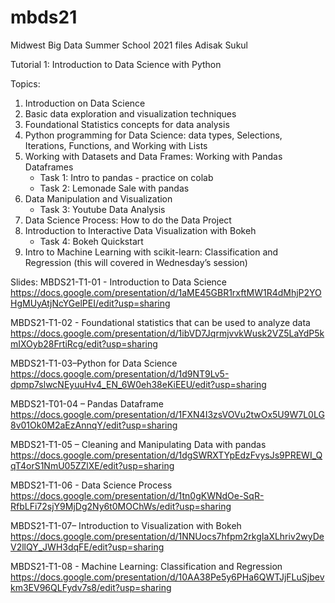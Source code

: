 # mbds21
Midwest Big Data Summer School 2021 files
Adisak Sukul

Tutorial 1: Introduction to Data Science with Python

Topics:
1. Introduction on Data Science
2. Basic data exploration and visualization techniques
3. Foundational Statistics concepts for data analysis
4. Python programming for Data Science: data types, Selections, Iterations, Functions, and Working with Lists
5. Working with Datasets and Data Frames: Working with Pandas Dataframes
    - Task 1: Intro to pandas - practice on colab
    - Task 2: Lemonade Sale with pandas
6. Data Manipulation and Visualization
    - Task 3: Youtube Data Analysis
7. Data Science Process: How to do the Data Project
8. Introduction to Interactive Data Visualization with Bokeh
    - Task 4: Bokeh Quickstart
9. Intro to Machine Learning with scikit-learn: Classification and Regression 
  (this will covered in Wednesday’s session)



Slides:
MBDS21-T1-01 - Introduction to Data Science
https://docs.google.com/presentation/d/1aME45GBR1rxftMW1R4dMhjP2YOHgMUyAtjNcYGelPEI/edit?usp=sharing

MBDS21-T1-02 - Foundational statistics that can be used to analyze data
https://docs.google.com/presentation/d/1ibVD7JqrmjvvkWusk2VZ5LaYdP5kmIXOyb28FrtiRcg/edit?usp=sharing

MBDS21-T1-03–Python for Data Science
https://docs.google.com/presentation/d/1d9NT9Lv5-dpmp7slwcNEyuuHv4_EN_6W0eh38eKiEEU/edit?usp=sharing

MBDS21-T01-04 – Pandas Dataframe
https://docs.google.com/presentation/d/1FXN4I3zsVOVu2twOx5U9W7L0LG8v01Ok0M2aEzAnnqY/edit?usp=sharing

MBDS21-T1-05 – Cleaning and Manipulating Data with pandas
https://docs.google.com/presentation/d/1dgSWRXTYpEdzFvysJs9PREWI_QqT4orS1NmU05ZZlXE/edit?usp=sharing

MBDS21-T1-06 - Data Science Process
https://docs.google.com/presentation/d/1tn0gKWNdOe-SqR-RfbLFi72sjY9MjDg2Ny6t0MOChWs/edit?usp=sharing

MBDS21-T1-07– Introduction to Visualization with Bokeh
https://docs.google.com/presentation/d/1NNUocs7hfpm2rkgIaXLhriv2wyDeV2llQY_JWH3dqFE/edit?usp=sharing

MBDS21-T1-08 - Machine Learning: Classification and Regression
https://docs.google.com/presentation/d/10AA38Pe5y6PHa6QWTJjFLuSjbevkm3EV96QLFydv7s8/edit?usp=sharing

